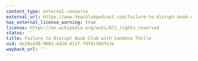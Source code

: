 ```yaml
---
content_type: external-resource
external_url: https://www.teachlabpodcast.com/failure-to-disrupt-book-club-with-candace-thille/
has_external_license_warning: true
license: https://en.wikipedia.org/wiki/All_rights_reserved
status: ''
title: Failure to Disrupt Book Club with Candace Thille
uid: de20a3d8-90b5-4410-811f-fdf4c566fe3e
wayback_url: ''
---
```

